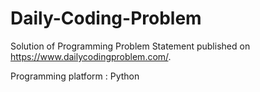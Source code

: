 # Daily-Coding-Problem
Solution of Programming Problem Statement published on https://www.dailycodingproblem.com/. 

Programming platform : Python
